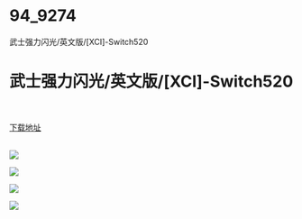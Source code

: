 # 94_9274
武士强力闪光/英文版/[XCI]-Switch520
# 武士强力闪光/英文版/[XCI]-Switch520
 <br/></br>
[下载地址](https://www.switch520.cc/article/9274 "下载地址")
<br/></br>

<p><img src="https://www.switch520.cc/muke_img/upload_art_editor_20210122-1_ad553f1fa2a42db19d80c963ae4c73da.jpg"></p>
<p><img src="https://www.switch520.cc/muke_img/upload_art_editor_20210122-1_c162bb231a4e24e0ce9a5dd0fb2fc37b.jpg"></p>
<p><img src="https://www.switch520.cc/muke_img/upload_art_editor_20210122-1_77f5a2e12f2ca624e7dfdc97c5e000d9.jpg"></p>
<p><img src="https://www.switch520.cc/muke_img/upload_art_editor_20210122-1_a8dae73484499156486d6a26f0b18726.jpg"></p>
<p><strong>&nbsp;</strong></p>
